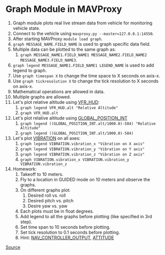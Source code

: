 # Graph Module in MAVProxy
1. Graph module plots real live stream data from vehicle for monitoring vehicle state.
2. Connect to the vehicle using `mavproxy.py --master=127.0.0.1:14550`.
3. After starting MAVProxy `module load graph`.
4. `graph MESSAGE_NAME.FIELD_NAME` is used to graph specific data field.
5. Multiple data can be plotted to the same graph as:
   1. `graph MESSAGE_NAME1.FIELD_NAME1 MESSAGE_NAME2.FIELD_NAME2 MESSAGE_NAME3.FIELD_NAME3`.
6. `graph legend MESSAGE_NAME1.FIELD_NAME1 LEGEND_NAME` is used to add legend to graph.
7. Use `graph timespan X` to change the time space to X seconds on axis-x.
8. Use `graph tickresolution X` to change the tick resolution to X seconds on axis-x.
9. Mathematical operations are allowed in data.
10. Multiple graphs are allowed.
11. Let's plot relative altitude using [VFR_HUD](https://mavlink.io/en/messages/common.html):
    1. `graph legend VFR_HUD.alt "Relative Altitude"`
    2. `graph VFR_HUD.alt`
12. Let's plot relative altitude using [GLOBAL_POSITION_INT](https://mavlink.io/en/messages/common.html#GLOBAL_POSITION_INT)
    1. `graph legend ((GLOBAL_POSITION_INT.alt/1000.0)-584) "Relative Altitude"`
    2. `graph legend ((GLOBAL_POSITION_INT.alt/1000.0)-584)`
13. Let's plot [VIBRATION](https://mavlink.io/en/messages/common.html#VIBRATION) on all axes:
    1. `graph legend VIBRATION.vibration_x "Vibration on X axis"`
    2. `graph legend VIBRATION.vibration_y "Vibration on Y axis"`
    3. `graph legend VIBRATION.vibration_z "Vibration on Z axis"`
    4. `graph VIBRATION.vibration_x VIBRATION.vibration_y VIBRATION.vibration_z`
14. Homework:
    1. Takeoff to 10 meters.
    2. Fly to a location in GUIDED mode on 10 meters and observe the graphs.
    3. On different graphs plot:
       1. Desired roll vs. roll
       2. Desired pitch vs. pitch
       3. Desire yaw vs. yaw
    4. Each plots must be in float degrees.
    5. Add legend to all the graphs before plotting (like specified in 3rd step).
    6. Set time span to 10 seconds before plotting.
    7. Set tick resolution to 0.1 seconds before plotting.
    8. Hint: [NAV_CONTROLLER_OUTPUT](https://mavlink.io/en/messages/common.html#NAV_CONTROLLER_OUTPUT), 
[ATTITUDE](https://mavlink.io/en/messages/common.html#ATTITUDE)

[Source](https://ardupilot.org/mavproxy/docs/modules/graph.html)
